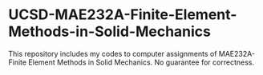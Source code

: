 # UCSD-MAE232A-Finite-Element-Methods-in-Solid-Mechanics

This repository includes my codes to computer assignments of MAE232A- Finite Element Methods in Solid Mechanics. No guarantee for
correctness.
